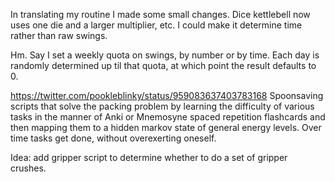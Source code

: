 In translating my routine I made some small changes. Dice kettlebell now uses
one die and a larger multiplier, etc. I could make it determine time rather than raw swings.

Hm. Say I set a weekly quota on swings, by number or by time. Each day is
randomly determined up til that quota, at which point the result defaults to 0.

https://twitter.com/pookleblinky/status/959083637403783168 Spoonsaving
scripts that solve the packing problem by learning the difficulty of
various tasks in the manner of Anki or Mnemosyne spaced repetition
flashcards and then mapping them to a hidden markov state of
general energy levels. Over time tasks get done, without overexerting oneself.

Idea: add gripper script to determine whether to do a set of gripper crushes.
